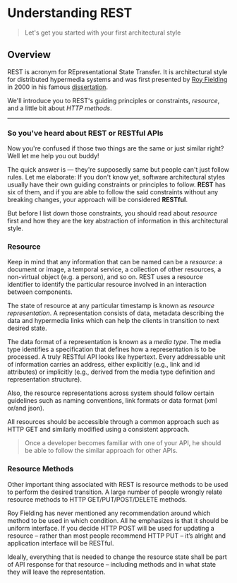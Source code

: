 # Understanding REST

> Let's get you started with your first architectural style

## Overview

REST is acronym for REpresentational State Transfer. It is architectural style for distributed hypermedia systems and was first presented by [Roy Fielding](https://en.wikipedia.org/wiki/Roy_Fielding) in 2000 in his famous [dissertation](https://www.ics.uci.edu/~fielding/pubs/dissertation/rest_arch_style.htm).

We'll introduce you to REST's guiding principles or constraints, _resource_, and a little bit about _HTTP methods_.

<hr>

### So you've heard about REST or RESTful APIs

Now you're confused if those two things are the same or just similar right? Well let me help you out buddy!

The quick answer is — they're supposedly same but people can't just follow rules. Let me elaborate: If you don't know yet,
software architectural styles usually have their own guiding constraints or principles to follow. **REST** has six of them, and if
you are able to follow the said constraints without any breaking changes, your approach will be considered **RESTful**.

But before I list down those constraints, you should read about _resource_ first and how they are the key abstraction of information
in this architectural style.

### Resource

Keep in mind that any information that can be named can be a _resource_: a document or image, a temporal service, a collection of other resources, a non-virtual object (e.g. a person), and so on. REST uses a resource identifier to identify the particular resource involved in an interaction between components.

The state of resource at any particular timestamp is known as _resource representation_. A representation consists of data, metadata describing the data and hypermedia links which can help the clients in transition to next desired state.

The data format of a representation is known as a _media type_. The media type identifies a specification that defines how a representation is to be processed. A truly RESTful API looks like hypertext. Every addressable unit of information carries an address, either explicitly (e.g., link and id attributes) or implicitly (e.g., derived from the media type definition and representation structure).

Also, the resource representations across system should follow certain guidelines such as naming conventions, link formats or data format (xml or/and json).

All resources should be accessible through a common approach such as HTTP GET and similarly modified using a consistent approach.

> Once a developer becomes familiar with one of your API, he should be able to follow the similar approach for other APIs.

### Resource Methods

Other important thing associated with REST is resource methods to be used to perform the desired transition. A large number of people wrongly relate resource methods to HTTP GET/PUT/POST/DELETE methods.

Roy Fielding has never mentioned any recommendation around which method to be used in which condition. All he emphasizes is that it should be uniform interface. If you decide HTTP POST will be used for updating a resource – rather than most people recommend HTTP PUT – it’s alright and application interface will be RESTful.

Ideally, everything that is needed to change the resource state shall be part of API response for that resource – including methods and in what state they will leave the representation.